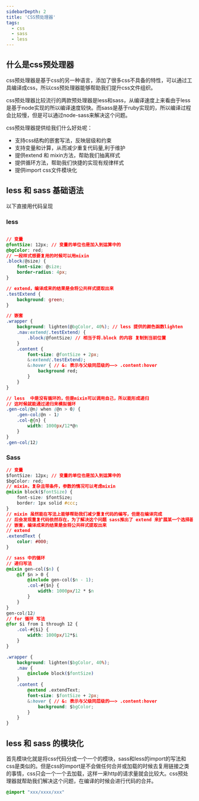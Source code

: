 ```yaml
---
sidebarDepth: 2
title: 'CSS预处理器'
tags:
  - css 
  - sass 
  - less
---
```


## 什么是css预处理器
css预处理器是基于css的另一种语言，添加了很多css不具备的特性，可以通过工具编译成css，所以css预处理器能够帮助我们提升css文件组织。

css预处理器比较流行的两款预处理器是less和sass，从编译速度上来看由于less是基于node实现的所以编译速度较快。而sass是基于ruby实现的，所以编译过程会比较慢，但是可以通过node-sass来解决这个问题。

css预处理器提供给我们什么好处呢：

- 支持css结构的嵌套写法，反映层级和约束
- 支持变量和计算，从而减少重复代码量,利于维护
- 提供extend 和 mixin方法，帮助我们抽离样式
- 提供循环方法，帮助我们快捷的实现有规律样式
- 提供import css文件模块化

## less 和 sass 基础语法
以下直接用代码呈现
### less
```css

// 变量
@fontSize: 12px; // 变量的单位也是加入到运算中的
@bgColor: red;
// 一段样式想要复用的时候可以用mixin
.block(@size) {
    font-size: @size;
    border-radius: 4px;
}

// extend，编译成来的结果是会将公共样式提取出来
.testExtend {
    background: green;
}

// 嵌套
.wrapper {
    background: lighten(@bgColor, 40%); // less 提供的颜色函数lighten
    .nav:extend(.testExtend) {
        .block(@fontSize) // 相当于将.block 的内容 复制到当前位置
    }
    .content {
        font-size: @fontSize + 2px;
        &:extend(.testExtend);
        &:hover { // &: 表示与父级同层级的——> .content:hover
            background red;
        }
    }
}

// less  中是没有循环的，但是mixin可以调用自己，所以能形成递归
// 这时候就能通过递归来模拟循环
.gen-col(@n) when (@n > 0) {
    .gen-col(@n - 1)
    .col-@{n} {
        width: 1000px/12*@n
    }
}
.gen-col(12)
```

### Sass
```css
// 变量
$fontSize: 12px; // 变量的单位也是加入到运算中的
$bgColor: red;
// mixin，复杂且带条件，参数的情况可以考虑mixin
@mixin block($fontSize) {
    font-size: $fontSize;
    border: 1px solid #ccc;
}
// mixin 虽然能在写法上能够帮助我们减少重复代码的编写，但是在编译完成
// 后会发现重复代码依然存在，为了解决这个问题 sass推出了 extend 来扩展某一个选择器
// 嵌套，编译成来的结果是会将公共样式提取出来
// extend
.extendText {
    color: #000;
}

// sass 中的循环
// 递归写法
@mixin gen-col($n) {
    @if $n > 0 {
        @include gen-col($n - 1);
        .col-#{$n} {
            width: 1000px/12 * $n
        }
    }
}
gen-col(12)
// for 循环 写法
@for $i from 1 through 12 {
    .col-#{$i} {
        width: 1000px/12*$i
    }
}

.wrapper {
    background: lighten($bgColor, 40%);
    .nav {
        @include block($fontSize)
    }
    .content {
        @extend .extendText;
        font-size: $fontSize + 2px;
        &:hover { // &: 表示与父级同层级的——> .content:hover
            background: $bgColor;
        }
    }
}
```

## less 和 sass 的模块化
首先模块化就是将css代码分成一个一个的模块，sass和less的import的写法和css是类似的。但是css的import是不会做任何合并或加载的时候去复用链接之类的事情，css只会一个一个去加载，这样一来http的请求量就会比较大。css预处理器就帮助我们解决这个问题，在编译的时候会进行代码的合并。

```css
@import "xxx/xxxx/xxx"
```